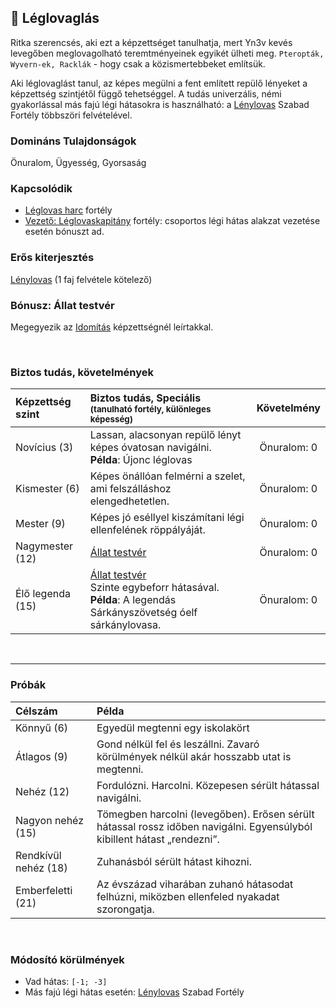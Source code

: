 ## 🔵 Léglovaglás

Ritka szerencsés, aki ezt a képzettséget tanulhatja, mert Yn3v kevés levegőben meglovagolható teremtményeinek egyikét ülheti meg. `Pteropták, Wyvern-ek, Racklák` - hogy csak a közismertebbeket említsük.

Aki léglovaglást tanul, az képes megülni a fent említett repülő lényeket a képzettség szintjétől függő tehetséggel. A tudás univerzális, némi gyakorlással más fajú légi hátasokra is használható: a [Lénylovas](../fortelyok.szabad/lenylovas.md) Szabad Fortély többszöri felvételével.

### Domináns Tulajdonságok

Önuralom, Ügyesség, Gyorsaság

### Kapcsolódik

- [Léglovas harc](../fortelyok.harci/leglovas_harc.md) fortély
- [Vezető: Léglovaskapitány](../fortelyok.harci/vezeto_leglovaskapitany.md) fortély: csoportos légi hátas alakzat vezetése esetén bónuszt ad.

### Erős kiterjesztés

[Lénylovas](../fortelyok.szabad/lenylovas.md) (1 faj felvétele kötelező)

### Bónusz: Állat testvér

Megegyezik az [Idomítás](../kepzettsegek.szekunder/idomitas.md#b%C3%B3nusz-%C3%A1llat-testv%C3%A9r) képzettségnél leírtakkal.

<br />

### Biztos tudás, követelmények

| Képzettség szint | Biztos tudás, Speciális <br /><sub>(tanulható fortély, különleges  képesség)</sub>                                                                   |   Követelmény    |
| :--------------- | :--------------------------------------------------------------------------------------------------------------------------------------------------- | :--------------: |
| Novícius (3)     | Lassan, alacsonyan repülő lényt képes óvatosan navigálni.<br />**Példa**: Újonc léglovas                                                             | Önuralom:&nbsp;0 |
| Kismester (6)    | Képes önállóan felmérni a szelet, ami felszálláshoz elengedhetetlen.                                                                                 | Önuralom:&nbsp;0 |
| Mester (9)       | Képes jó eséllyel kiszámítani légi ellenfelének röppályáját.                                                                                         | Önuralom:&nbsp;0 |
| Nagymester (12)  | [Állat testvér](#b%C3%B3nusz-%C3%A1llat-testv%C3%A9r)                                                                                                | Önuralom:&nbsp;0 |
| Élő legenda (15) | [Állat testvér](#b%C3%B3nusz-%C3%A1llat-testv%C3%A9r)<br>Szinte egybeforr hátasával.<br />**Példa**: A legendás Sárkányszövetség óelf sárkánylovasa. | Önuralom:&nbsp;0 |

<br />

---
### Próbák

| Célszám              | Példa                                                                                                                   |
| :------------------- | :---------------------------------------------------------------------------------------------------------------------- |
| Könnyű       (6)     | Egyedül megtenni egy iskolakört                                                                                         |
| Átlagos      (9)     | Gond nélkül fel és leszállni. Zavaró körülmények nélkül akár hosszabb utat is megtenni.                                 |
| Nehéz        (12)    | Fordulózni. Harcolni. Közepesen sérült hátassal navigálni.                                                              |
| Nagyon nehéz (15)    | Tömegben harcolni (levegőben). Erősen sérült hátassal rossz időben navigálni. Egyensúlyból kibillent hátast „rendezni”. |
| Rendkívül nehéz (18) | Zuhanásból sérült hátast kihozni.                                                                                       |
| Emberfeletti (21)    | Az évszázad viharában zuhanó hátasodat felhúzni, miközben ellenfeled nyakadat szorongatja.                              |

<br />

### Módosító körülmények

- Vad hátas: `[-1; -3]`
- Más fajú légi hátas esetén: [Lénylovas](../fortelyok.szabad/lenylovas.md) Szabad Fortély
